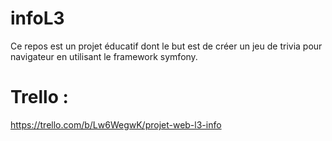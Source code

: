 # infoL3

Ce repos est un projet éducatif dont le but est de créer un jeu de trivia pour navigateur en utilisant le framework symfony.

# Trello :

https://trello.com/b/Lw6WegwK/projet-web-l3-info
